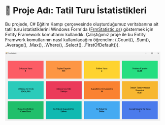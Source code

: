 # 📌 Proje Adı: Tatil Turu İstatistikleri
Bu projede, C# Eğitim Kampı çerçevesinde oluşturduğumuz veritabanına ait tatil turu istatistiklerini Windows Form'da ([FrmStatistic.cs](/CSharpEgitimKampi301.EFProject/FrmStatistic.cs
)) göstermek için Entity Framework komutlarını kullandık. Çalıştığımız proje ile bu Entity Framwork komutlarının nasıl kullanılacağını öğrendim: (.Count(), .Sum(), .Average(), .Max(), .Where(), .Select(), .FirstOfDefault()).

![alt text](https://github.com/aliyilmaz020/CSharpEgitimKampi301/blob/master/CSharpEgitimKampi301.EFProject/case3.png?raw=true)

